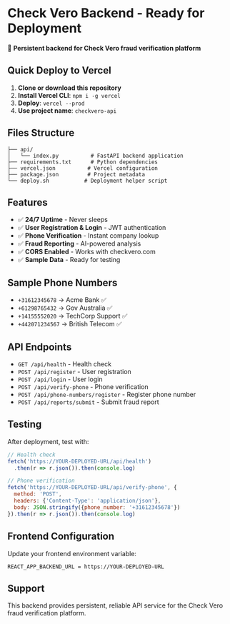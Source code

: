 # Check Vero Backend - Ready for Deployment

🚀 **Persistent backend for Check Vero fraud verification platform**

## Quick Deploy to Vercel

1. **Clone or download this repository**
2. **Install Vercel CLI**: `npm i -g vercel`
3. **Deploy**: `vercel --prod`
4. **Use project name**: `checkvero-api`

## Files Structure

```
├── api/
│   └── index.py          # FastAPI backend application
├── requirements.txt      # Python dependencies
├── vercel.json          # Vercel configuration
├── package.json         # Project metadata
└── deploy.sh           # Deployment helper script
```

## Features

- ✅ **24/7 Uptime** - Never sleeps
- ✅ **User Registration & Login** - JWT authentication
- ✅ **Phone Verification** - Instant company lookup
- ✅ **Fraud Reporting** - AI-powered analysis
- ✅ **CORS Enabled** - Works with checkvero.com
- ✅ **Sample Data** - Ready for testing

## Sample Phone Numbers

- `+31612345678` → Acme Bank ✅
- `+61298765432` → Gov Australia ✅  
- `+14155552020` → TechCorp Support ✅
- `+442071234567` → British Telecom ✅

## API Endpoints

- `GET /api/health` - Health check
- `POST /api/register` - User registration
- `POST /api/login` - User login
- `POST /api/verify-phone` - Phone verification
- `POST /api/phone-numbers/register` - Register phone number
- `POST /api/reports/submit` - Submit fraud report

## Testing

After deployment, test with:

```javascript
// Health check
fetch('https://YOUR-DEPLOYED-URL/api/health')
  .then(r => r.json()).then(console.log)

// Phone verification
fetch('https://YOUR-DEPLOYED-URL/api/verify-phone', {
  method: 'POST',
  headers: {'Content-Type': 'application/json'},
  body: JSON.stringify({phone_number: '+31612345678'})
}).then(r => r.json()).then(console.log)
```

## Frontend Configuration

Update your frontend environment variable:

```
REACT_APP_BACKEND_URL = https://YOUR-DEPLOYED-URL
```

## Support

This backend provides persistent, reliable API service for the Check Vero fraud verification platform.